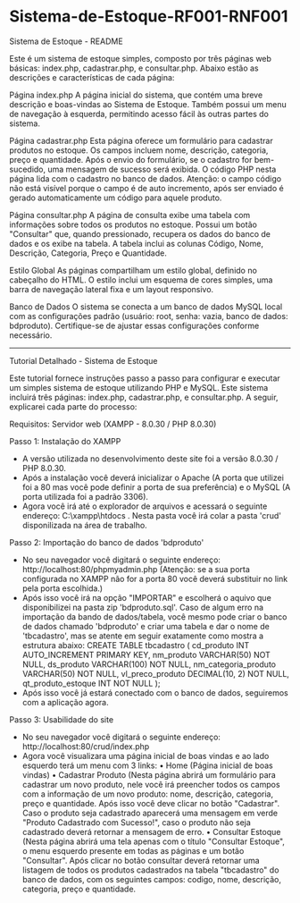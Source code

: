 # Sistema-de-Estoque-RF001-RNF001
Sistema de Estoque - README

Este é um sistema de estoque simples, composto por três páginas web básicas: index.php, cadastrar.php, e consultar.php. Abaixo estão as descrições e características de cada página:

Página index.php
A página inicial do sistema, que contém uma breve descrição e boas-vindas ao Sistema de Estoque. Também possui um menu de navegação à esquerda, permitindo acesso fácil às outras partes do sistema.

Página cadastrar.php
Esta página oferece um formulário para cadastrar produtos no estoque. Os campos incluem nome, descrição, categoria, preço e quantidade. Após o envio do formulário, se o cadastro for bem-sucedido, uma mensagem de sucesso será exibida. O código PHP nesta página lida com o cadastro no banco de dados. Atenção: o campo código não está visível porque o campo é de auto incremento, após ser enviado é gerado automaticamente um código para aquele produto.

Página consultar.php
A página de consulta exibe uma tabela com informações sobre todos os produtos no estoque. Possui um botão "Consultar" que, quando pressionado, recupera os dados do banco de dados e os exibe na tabela. A tabela inclui as colunas Código, Nome, Descrição, Categoria, Preço e Quantidade.

Estilo Global
As páginas compartilham um estilo global, definido no cabeçalho do HTML. O estilo inclui um esquema de cores simples, uma barra de navegação lateral fixa e um layout responsivo.

Banco de Dados
O sistema se conecta a um banco de dados MySQL local com as configurações padrão (usuário: root, senha: vazia, banco de dados: bdproduto). Certifique-se de ajustar essas configurações conforme necessário.


------------------------------------------------------------------------------------------------------------------------------------------------------------------------

Tutorial Detalhado - Sistema de Estoque

Este tutorial fornece instruções passo a passo para configurar e executar um simples sistema de estoque utilizando PHP e MySQL. Este sistema incluirá três páginas: index.php, cadastrar.php, e consultar.php. A seguir, explicarei cada parte do processo:

Requisitos:
Servidor web (XAMPP - 8.0.30 / PHP 8.0.30)

Passo 1: Instalação do XAMPP
- A versão utilizada no desenvolvimento deste site foi a versão 8.0.30 / PHP 8.0.30. 
- Após a instalação você deverá inicializar o Apache (A porta que utilizei foi a 80 mas você pode definir a porta de sua preferência) e o MySQL (A porta utilizada foi a padrão 3306).
- Agora você irá até o explorador de arquivos e acessará o seguinte endereço: C:\xampp\htdocs . Nesta pasta você irá colar a pasta 'crud' disponilizada na área de trabalho.

Passo 2: Importação do banco de dados 'bdproduto'
- No seu navegador você digitará o seguinte endereço: http://localhost:80/phpmyadmin.php (Atenção: se a sua porta configurada no XAMPP não for a porta 80 você deverá substituir no link pela porta escolhida.)
- Após isso você irá na opção "IMPORTAR" e escolherá o aquivo que disponibilizei na pasta zip 'bdproduto.sql'. Caso de algum erro na importação da bando de dados/tabela, você mesmo pode criar o banco de dados chamado 'bdproduto' e criar uma tabela e dar o nome de 'tbcadastro', mas se atente em seguir exatamente como mostra a estrutura abaixo:
CREATE TABLE tbcadastro (
    cd_produto INT AUTO_INCREMENT PRIMARY KEY,
    nm_produto VARCHAR(50) NOT NULL,
    ds_produto VARCHAR(100) NOT NULL,
    nm_categoria_produto VARCHAR(50) NOT NULL,
    vl_preco_produto DECIMAL(10, 2) NOT NULL,
    qt_produto_estoque INT NOT NULL
);
- Após isso você já estará conectado com o banco de dados, seguiremos com a aplicação agora.

Passo 3: Usabilidade do site
- No seu navegador você digitará o seguinte endereço: http://localhost:80/crud/index.php
- Agora você visualizara uma página inicial de boas vindas e ao lado esquerdo terá um menu com 3 links: 
	• Home (Página inicial de boas vindas)
	• Cadastrar Produto (Nesta página abrirá um formulário para cadastrar um novo produto, nele você irá preencher todos os campos com a informação de um novo produto: nome, descrição, categoria, preço e quantidade. Após isso você deve clicar no botão "Cadastrar". Caso o produto seja cadastrado aparecerá uma mensagem em verde "Produto Cadastrado com Sucesso!", caso o produto não seja cadastrado deverá retornar a mensagem de erro.
	• Consultar Estoque (Nesta página abrirá uma tela apenas com o título "Consultar Estoque", o menu esquerdo presente em todas as páginas e um botão "Consultar". Após clicar no botão consultar deverá retornar uma listagem de todos os produtos cadastrados na tabela "tbcadastro" do banco de dados, com os seguintes campos: codigo, nome, descrição, categoria, preço e quantidade.
